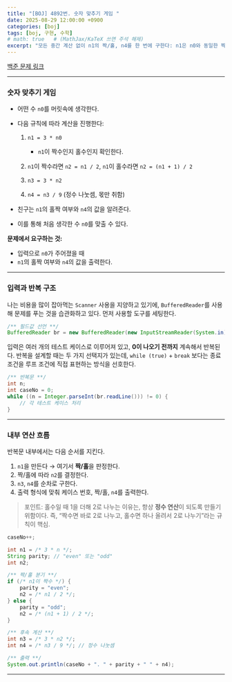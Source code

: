 ```yaml
---
title: "[BOJ] 4892번. 숫자 맞추기 게임 "
date: 2025-08-29 12:00:00 +0900
categories: [boj]              
tags: [boj, 구현, 수학]
# math: true   # (MathJax/KaTeX 쓰면 주석 해제)
excerpt: "모든 중간 계산 없이 n1의 짝/홀, n4를 한 번에 구한다: n1은 n0와 동일한 짝/홀, n4 = ⌊n0/2⌋"
---
```

[백준 문제 링크](https://www.acmicpc.net/problem/4892)

---

### 숫자 맞추기 게임

* 어떤 수 `n0`를 머릿속에 생각한다.
* 다음 규칙에 따라 계산을 진행한다:

  1. `n1 = 3 * n0`

     * `n1`이 짝수인지 홀수인지 확인한다.
  2. `n1`이 짝수라면 `n2 = n1 / 2`,
     `n1`이 홀수라면 `n2 = (n1 + 1) / 2`
  3. `n3 = 3 * n2`
  4. `n4 = n3 / 9` (정수 나눗셈, 몫만 취함)
* 친구는 `n1`의 홀짝 여부와 `n4`의 값을 알려준다.
* 이를 통해 처음 생각한 수 `n0`를 맞출 수 있다.

**문제에서 요구하는 것:**

* 입력으로 `n0`가 주어졌을 때
* `n1`의 홀짝 여부와 `n4`의 값을 출력한다.

---

### 입력과 반복 구조

나는 비용을 많이 잡아먹는 `Scanner` 사용을 지양하고 있기에, `BufferedReader`를 사용해 문제를 푸는 것을 습관화하고 있다.
먼저 사용할 도구를 세팅한다.

```java
/** 필드값 선언 **/
BufferedReader br = new BufferedReader(new InputStreamReader(System.in));
```

입력은 여러 개의 테스트 케이스로 이루어져 있고, **0이 나오기 전까지** 계속해서 반복된다.
반복을 설계할 때는 두 가지 선택지가 있는데, `while (true)` + `break` 보다는 종료 조건을 루프 조건에 직접 표현하는 방식을 선호한다.

```java
/** 반복문 **/
int n;
int caseNo = 0;
while ((n = Integer.parseInt(br.readLine())) != 0) {
    // 각 테스트 케이스 처리
}
```

---

### 내부 연산 흐름

반복문 내부에서는 다음 순서를 지킨다.

1. `n1`을 만든다 → 여기서 **짝/홀**을 판정한다.
2. 짝/홀에 따라 `n2`를 결정한다.
3. `n3`, `n4`를 순차로 구한다.
4. 출력 형식에 맞춰 케이스 번호, 짝/홀, `n4`를 출력한다.

> 포인트: 홀수일 때 1을 더해 2로 나누는 이유는, 항상 **정수 연산**이 되도록 만들기 위함이다.
> 즉, “짝수면 바로 2로 나누고, 홀수면 하나 올려서 2로 나누기”라는 규칙이 핵심.


```java
caseNo++;

int n1 = /* 3 * n */;
String parity; // "even" 또는 "odd"
int n2;

/** 짝/홀 분기 **/
if (/* n1이 짝수 */) {
    parity = "even";
    n2 = /* n1 / 2 */;
} else {
    parity = "odd";
    n2 = /* (n1 + 1) / 2 */;
}

/** 후속 계산 **/
int n3 = /* 3 * n2 */;
int n4 = /* n3 / 9 */; // 정수 나눗셈

/** 출력 **/
System.out.println(caseNo + ". " + parity + " " + n4);
```

---
